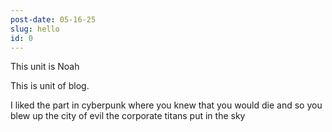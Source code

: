 ```yaml
---
post-date: 05-16-25
slug: hello
id: 0
---
```


This unit is Noah

This is unit of blog.

I liked the part in cyberpunk
where you knew that you would die
and so you blew up the city of evil
the corporate titans
put in the sky
